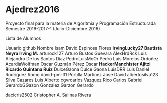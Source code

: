 # Ajedrez2016

Proyecto final para la materia de Algoritmia y Programación Estructurada
Semestre 2016-2017-1 (Julio-Diciembre 2016)

Lista de Alumnos

Usuario github      Nombre Isam David Espinosa Flores
**IrvingLucky27       Bautista Neyra Irving M.**
arturock127         Arturo Bustos Guevara
AlexHrdRck          Luis Alejandro De los Santos Díaz
PedroLuisMoOr       Pedro Luis Morelos Ordoñez 
AcardiaWolfman      Oscar Guzmán Pérez Oscar
**HackerManchister    Ajitzi Ricardo Quintana Ruiz**
DulceGaona          Dulce Gaona 
LuisDRR             Luis Daniel Rodríguez Romo 
david-pm-31        Portilla Martinez Jose David
albertosilva123     Silva Cazares Luis Alberto 
cgvrcarlos          Vazquez Rico Carlos Gabriel
GerardoGGazon       Gonzalez Garzon Gerardo



















dacicris2502      Cristopher A. Salinas Rivera
